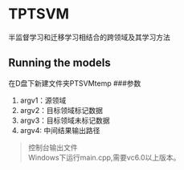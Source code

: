 # TPTSVM
半监督学习和迁移学习相结合的跨领域及其学习方法
## Running the models
在D盘下新建文件夹PTSVMtemp
###参数
1. argv1：源领域
2. argv2：目标领域标记数据
3. argv3：目标领域未标记数据
4. argv4: 中间结果输出路径
> 控制台输出文件  
Windows下运行main.cpp,需要vc6.0以上版本。
